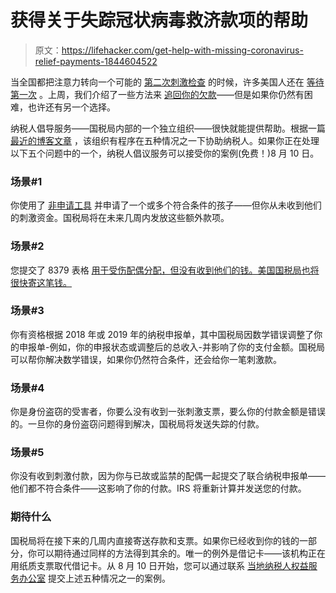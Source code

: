 # 获得关于失踪冠状病毒救济款项的帮助

> 原文：<https://lifehacker.com/get-help-with-missing-coronavirus-relief-payments-1844604522>

当全国都把注意力转向一个可能的 [第二次刺激检查](https://twocents.lifehacker.com/what-can-you-expect-from-a-second-stimulus-check-1844497280) 的时候，许多美国人还在 [等待第一次](https://news.bloombergtax.com/daily-tax-report/millions-still-waiting-for-virus-payments-as-congress-mulls-more) 。上周，我们介绍了一些方法来 [追回你的欠款](https://twocents.lifehacker.com/what-to-do-if-you-still-haven-t-received-the-first-stim-1844532720)——但是如果你仍然有困难，也许还有另一个选择。



纳税人倡导服务——国税局内部的一个独立组织——很快就能提供帮助。根据一篇 [最近的博客文章](https://taxpayeradvocate.irs.gov/news/nta-blog-tas-to-assist-correcting-eip-amounts-for-limited-groups-of-taxpayers?category=Tax%20News) ，该组织有程序在五种情况之一下协助纳税人。如果你正在处理以下五个问题中的一个，纳税人倡议服务可以接受你的案例(免费！)8 月 10 日。

### **场景#1**

你使用了 [非申请工具](https://www.irs.gov/coronavirus/non-filers-enter-payment-info-here) 并申请了一个或多个符合条件的孩子——但你从未收到他们的刺激资金。国税局将在未来几周内发放这些额外款项。

### **场景#2**

您提交了 8379 表格 [用于受伤配偶分配，但没有收到他们的钱。美国国税局也将很快寄这笔钱。](https://www.irs.gov/forms-pubs/about-form-8379) 

### **场景#3**

你有资格根据 2018 年或 2019 年的纳税申报单，其中国税局因数学错误调整了你的申报单-例如，你的申报状态或调整后的总收入-并影响了你的支付金额。国税局可以帮你解决数学错误，如果你仍然符合条件，还会给你一笔刺激款。

### **场景#4**

你是身份盗窃的受害者，你要么没有收到一张刺激支票，要么你的付款金额是错误的。一旦你的身份盗窃问题得到解决，国税局将发送失踪的付款。

### **场景#5**

你没有收到刺激付款，因为你与已故或监禁的配偶一起提交了联合纳税申报单——他们都不符合条件——这影响了你的付款。IRS 将重新计算并发送您的付款。

### **期待什么**

国税局将在接下来的几周内直接寄送存款和支票。如果你已经收到你的钱的一部分，你可以期待通过同样的方法得到其余的。唯一的例外是借记卡——该机构正在用纸质支票取代借记卡。从 8 月 10 日开始，您可以通过联系 [当地纳税人权益服务办公室](https://taxpayeradvocate.irs.gov/contact-us) 提交上述五种情况之一的案例。